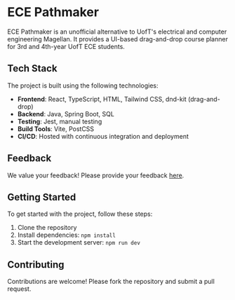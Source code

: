 # ECE Pathmaker

ECE Pathmaker is an unofficial alternative to UofT's electrical and computer engineering Magellan. It provides a UI-based drag-and-drop course planner for 3rd and 4th-year UofT ECE students.

## Tech Stack

The project is built using the following technologies:
- **Frontend**: React, TypeScript, HTML, Tailwind CSS, dnd-kit (drag-and-drop)
- **Backend**: Java, Spring Boot, SQL
- **Testing**: Jest, manual testing
- **Build Tools**: Vite, PostCSS
- **CI/CD**: Hosted with continuous integration and deployment

## Feedback

We value your feedback! Please provide your feedback [here](https://forms.gle/YjY4d6zPToQ9c2Ea6).

## Getting Started

To get started with the project, follow these steps:

1. Clone the repository
2. Install dependencies: `npm install`
3. Start the development server: `npm run dev`

## Contributing

Contributions are welcome! Please fork the repository and submit a pull request.